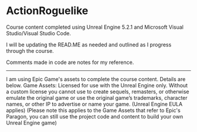# ActionRoguelike

Course content completed using Unreal Engine 5.2.1 and Microsoft Visual Studio/Visual Studio Code.

I will be updating the READ.ME as needed and outlined as I progress through the course.

Comments made in code are notes for my reference.

___

I am using Epic Game's assets to complete the course content. Details are below.
Game Assets: Licensed for use with the Unreal Engine only. Without a custom license you cannot use to create sequels, remasters, or otherwise emulate the original game or use the original game’s trademarks, character names, or other IP to advertise or name your game. (Unreal Engine EULA applies) (Please note this applies to the Game Assets that refer to Epic's Paragon, you can still use the project code and content to build your own Unreal Engine game)

